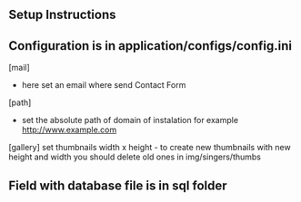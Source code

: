 Setup Instructions
------------------
Configuration is in application/configs/config.ini
--------------------------
[mail] 
- here set an email where send Contact Form

[path]
- set the absolute path of domain of instalation for example http://www.example.com

[gallery]
set thumbnails width x height - to create new thumbnails with new height and width you should delete old ones in img/singers/thumbs

Field with database file is in sql folder
----------------------------------------
